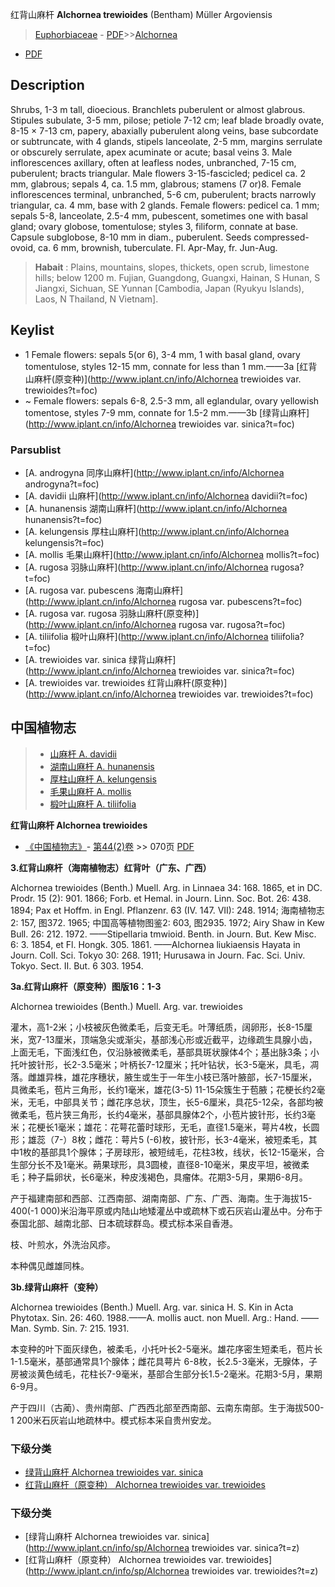 红背山麻杆 **Alchornea trewioides** (Bentham) Müller Argoviensis

> [Euphorbiaceae](http://www.iplant.cn/info/Euphorbiaceae?t=foc) - [PDF](http://www.iplant.cn/foc/pdf/Euphorbiaceae.pdf)>>[Alchornea](http://www.iplant.cn/info/Alchornea?t=foc)
 - [PDF](http://www.iplant.cn/foc/pdf/Alchornea.pdf)

## Description

Shrubs, 1-3 m tall, dioecious. Branchlets puberulent or almost glabrous. Stipules subulate, 3-5 mm, pilose; petiole 7-12 cm; leaf blade broadly ovate, 8-15 × 7-13 cm, papery, abaxially puberulent along veins, base subcordate or subtruncate, with 4 glands, stipels lanceolate, 2-5 mm, margins serrulate or obscurely serrulate, apex acuminate or acute; basal veins 3. Male inflorescences axillary, often at leafless nodes, unbranched, 7-15 cm, puberulent; bracts triangular. Male flowers 3-15-fascicled; pedicel ca. 2 mm, glabrous; sepals 4, ca. 1.5 mm, glabrous; stamens (7 or)8. Female inflorescences terminal, unbranched, 5-6 cm, puberulent; bracts narrowly triangular, ca. 4 mm, base with 2 glands. Female flowers: pedicel ca. 1 mm; sepals 5-8, lanceolate, 2.5-4 mm, pubescent, sometimes one with basal gland; ovary globose, tomentulose; styles 3, filiform, connate at base. Capsule subglobose, 8-10 mm in diam., puberulent. Seeds compressed-ovoid, ca. 6 mm, brownish, tuberculate. Fl. Apr-May, fr. Jun-Aug.

> **Habait** : 
> Plains, mountains, slopes, thickets, open scrub, limestone hills; below 1200 m. Fujian, Guangdong, Guangxi, Hainan, S Hunan, S Jiangxi, Sichuan, SE Yunnan [Cambodia, Japan (Ryukyu Islands), Laos, N Thailand, N Vietnam].

## Keylist

* 1 Female flowers: sepals 5(or 6), 3-4 mm, 1 with basal gland, ovary tomentulose, styles 12-15 mm, connate for less than 1 mm.——3a [红背山麻杆(原变种)](http://www.iplant.cn/info/Alchornea trewioides var. trewioides?t=foc)
* ~ Female flowers: sepals 6-8, 2.5-3 mm, all eglandular, ovary yellowish tomentose, styles 7-9 mm, connate for 1.5-2 mm.——3b [绿背山麻杆](http://www.iplant.cn/info/Alchornea trewioides var. sinica?t=foc)

### Parsublist

* [A.  androgyna  同序山麻杆](http://www.iplant.cn/info/Alchornea androgyna?t=foc)
* [A.  davidii  山麻杆](http://www.iplant.cn/info/Alchornea davidii?t=foc)
* [A.  hunanensis  湖南山麻杆](http://www.iplant.cn/info/Alchornea hunanensis?t=foc)
* [A.  kelungensis  厚柱山麻杆](http://www.iplant.cn/info/Alchornea kelungensis?t=foc)
* [A.  mollis  毛果山麻杆](http://www.iplant.cn/info/Alchornea mollis?t=foc)
* [A.  rugosa  羽脉山麻杆](http://www.iplant.cn/info/Alchornea rugosa?t=foc)
* [A.  rugosa var. pubescens  海南山麻杆](http://www.iplant.cn/info/Alchornea rugosa var. pubescens?t=foc)
* [A.  rugosa var. rugosa  羽脉山麻杆(原变种)](http://www.iplant.cn/info/Alchornea rugosa var. rugosa?t=foc)
* [A.  tiliifolia  椴叶山麻杆](http://www.iplant.cn/info/Alchornea tiliifolia?t=foc)
* [A.  trewioides var. sinica  绿背山麻杆](http://www.iplant.cn/info/Alchornea trewioides var. sinica?t=foc)
* [A.  trewioides var. trewioides  红背山麻杆(原变种)](http://www.iplant.cn/info/Alchornea trewioides var. trewioides?t=foc)

## 中国植物志

> * [山麻杆  A.  davidii](Alchornea-davidii-山麻杆.md)
> * [湖南山麻杆  A.  hunanensis](Alchornea-hunanensis-湖南山麻杆.md)
> * [厚柱山麻杆  A.  kelungensis](Alchornea-kelungensis-厚柱山麻杆.md)
> * [毛果山麻杆  A.  mollis](Alchornea-mollis-毛果山麻杆.md)
> * [椴叶山麻杆  A.  tiliifolia](Alchornea-tiliifolia-椴叶山麻杆.md)

**红背山麻杆 Alchornea trewioides**

* [《中国植物志》](http://www.iplant.cn/frps)- [第44(2)卷](http://www.iplant.cn/frps/vol/44(2)) >> 070页 [PDF](http://www.iplant.cn/frps/pdf/44(2)/070.pdf)

**3.红背山麻杆（海南植物志）红背叶（广东、广西）**

Alchornea trewioides (Benth.) Muell. Arg. in Linnaea 34: 168. 1865, et in DC. Prodr. 15 (2): 901. 1866; Forb. et Hemal. in Journ. Linn. Soc. Bot. 26: 438. 1894; Pax et Hoffm. in Engl. Pflanzenr. 63 (IV. 147. VII): 248. 1914; 海南植物志2: 157, 图372. 1965; 中国高等植物图鉴2: 603, 图2935. 1972; Airy Shaw in Kew Bull. 26: 212. 1972. ——Stipellaria tmwioid. Benth. in Journ. But. Kew Misc. 6: 3. 1854, et Fl. Hongk. 305. 1861. ——Alchornea liukiaensis Hayata in Journ. Coll. Sci. Tokyo 30: 268. 1911; Hurusawa in Journ. Fac. Sci. Univ. Tokyo. Sect. II. But. 6 303. 1954.

**3a.红背山麻杆（原变种）图版16：1-3**

Alchornea trewioides (Benth.) Muell. Arg. var. trewioides

灌木，高1-2米；小枝被灰色微柔毛，后变无毛。叶薄纸质，阔卵形，长8-15厘米，宽7-13厘米，顶端急尖或渐尖，基部浅心形或近截平，边缘疏生具腺小齿，上面无毛，下面浅红色，仅沿脉被微柔毛，基部具斑状腺体4个；基出脉3条；小托叶披针形，长2-3.5毫米；叶柄长7-12厘米；托叶钻状，长3-5毫米，具毛，凋落。雌雄异株，雄花序穗状，腋生或生于一年生小枝已落叶腋部，长7-15厘米，具微柔毛，苞片三角形，长约1毫米，雄花(3-5) 11-15朵簇生于苞腋；花梗长约2毫米，无毛，中部具关节；雌花序总状，顶生，长5-6厘米，具花5-12朵，各部均被微柔毛，苞片狭三角形，长约4毫米，基部具腺体2个，小苞片披针形，长约3毫米；花梗长1毫米；雄花：花萼花蕾时球形，无毛，直径1.5毫米，萼片4枚，长圆形；雄蕊（7-）8枚；雌花：萼片5 (-6)枚，披针形，长3-4毫米，被短柔毛，其中1枚的基部具1个腺体；子房球形，被短绒毛，花柱3枚，线状，长12-15毫米，合生部分长不及1毫米。蒴果球形，具3圆棱，直径8-10毫米，果皮平坦，被微柔毛；种子扁卵状，长6毫米，种皮浅褐色，具瘤体。花期3-5月，果期6-8月。

产于福建南部和西部、江西南部、湖南南部、广东、广西、海南。生于海拔15-400(-1 000)米沿海平原或内陆山地矮灌丛中或疏林下或石灰岩山灌丛中。分布于泰国北部、越南北部、日本硫球群岛。模式标本采自香港。

枝、叶煎水，外洗治风疹。

本种偶见雌雄同株。

**3b.绿背山麻杆（变种）**

Alchornea trewioides (Benth.) Muell. Arg. var. sinica H. S. Kin in Acta Phytotax. Sin. 26: 460. 1988.——A. mollis auct. non Muell. Arg.: Hand. ——Man. Symb. Sin. 7: 215. 1931.

本变种的叶下面灰绿色，被柔毛，小托叶长2-5毫米。雄花序密生短柔毛，苞片长1-1.5毫米，基部通常具1个腺体；雌花具萼片 6-8枚，长2.5-3毫米，无腺体，子房被淡黄色绒毛，花柱长7-9毫米，基部合生部分长1.5-2毫米。花期3-5月，果期6-9月。

产于四川（古蔺）、贵州南部、广西西北部至西南部、云南东南部。生于海拔500-1 200米石灰岩山地疏林中。模式标本采自贵州安龙。

### 下级分类
* [绿背山麻杆  Alchornea trewioides var. sinica](Alchornea-trewioides-var-sinica-绿背山麻杆.md)
* [红背山麻杆（原变种）  Alchornea trewioides var. trewioides](Alchornea-trewioides-var-trewioides-红背山麻杆(原变种).md)

### 下级分类
* [绿背山麻杆  Alchornea trewioides var. sinica](http://www.iplant.cn/info/sp/Alchornea trewioides var. sinica?t=z)
* [红背山麻杆（原变种）  Alchornea trewioides var. trewioides](http://www.iplant.cn/info/sp/Alchornea trewioides var. trewioides?t=z)
